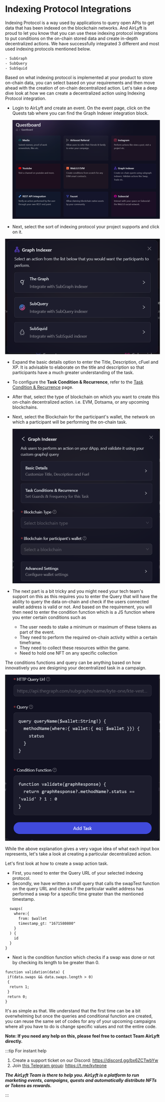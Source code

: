 # Indexing Protocol Integrations

Indexing Protocol is a way used by applications to query open APIs to get data that has been indexed on the blockchain networks. And AirLyft is proud to let you know that you can use these indexing protocol integrations to put conditions on the on-chain stored data and create in-depth decentralized actions. We have successfully integrated 3 different and most used indexing protocols mentioned below.

    - SubGraph
    - SubQuery
    - SubSquid

Based on what indexing protocol is implemented at your product to store on-chain data, you can select based on your requirements and then move ahead with the creation of on-chain decentralized action. Let's take a deep dive look at how we can create a decentralized action using Indexing Protocol integration.

- Login to AirLyft and create an event. On the event page, click on the Quests tab where you can find the Graph Indexer integration block.

  ![Indexer Integration](../../images/indexMain.png)

- Next, select the sort of indexing protocol your project supports and click on it.

![Indexer Types](../../images/indexTypes.png)

- Expand the basic details option to enter the Title, Description, cFuel and XP. It is advisable to elaborate on the title and description so that participants have a much greater understanding of the task.

- To configure the **Task Condition & Recurrence**, refer to the [Task Condition & Recurrence](../task-condition-and-recurrence.md) page.

- After that, select the type of blockchain on which you want to create this on-chain decentralized action. i.e. EVM, Dotsama, or any upcoming blockchains.
- Next, select the Blockchain for the participant's wallet, the network on which a participant will be performing the on-chain task.

  ![Index Basic](../../images/IndexBasic.png)

- The next part is a bit tricky and you might need your tech team's support on this as this requires you to enter the Query that will have the ability to query the data on-chain and check if the users connected wallet address is valid or not. And based on the requirement, you will then need to enter the condition function which is a JS function where you enter certain conditions such as
  - The user needs to stake a minimum or maximum of these tokens as part of the event.
  - They need to perform the required on-chain activity within a certain timeframe.
  - They need to collect these resources within the game.
  - Need to hold one NFT on any specific collection

The conditions functions and query can be anything based on how innovatively you are designing your decentralized task in a campaign.

![Index Query](../../images/IndexQuery.png)

While the above explanation gives a very vague idea of what each input box represents, let's take a look at creating a particular decentralized action.

Let's first look at how to create a swap action task.

- First, you need to enter the Query URL of your selected indexing protocol.
- Secondly, we have written a small query that calls the swapTest function on the query URL and checks if the particular wallet address has performed a swap for a specific time greater than the mentioned timestamp.

```query swapTest($wallet: ID!) {
  swaps(
    where:{
      from: $wallet
      timestamp_gt: "1671580800"
    }
  ) {
    id
  }
}
```

- Next is the condition function which checks if a swap was done or not by checking its length to be greater than 0.

```
function validation(data) {
 if(data.swaps && data.swaps.length > 0)
 {
  return 1;
 }
 return 0;
}
```

It's as simple as that. We understand that the first time can be a bit overwhelming but once the queries and conditional function are created, you can reuse the same set of codes for any of your upcoming campaigns where all you have to do is change specific values and not the entire code.

**Note: If you need any help on this, please feel free to contact Team AirLyft directly.**

:::tip For instant help

1. Create a support ticket on our Discord: https://discord.gg/bx6ZCTwbYw
2. Join [this Telegram group](https://t.me/kyteone): https://t.me/kyteone

**_The AirLyft Team is there to help you. AirLyft is a platform to run marketing events, campaigns, quests and automatically distribute NFTs or Tokens as rewards._**

:::
